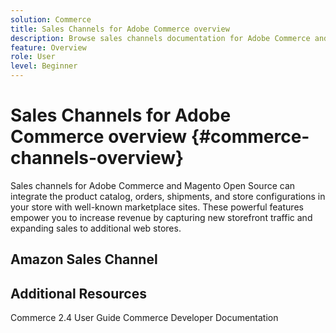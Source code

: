 ```yaml
---
solution: Commerce
title: Sales Channels for Adobe Commerce overview
description: Browse sales channels documentation for Adobe Commerce and Magento Open Source.
feature: Overview
role: User
level: Beginner
---
```


# Sales Channels for Adobe Commerce overview {#commerce-channels-overview}

Sales channels for Adobe Commerce and Magento Open Source can integrate the product catalog, orders, shipments, and store configurations in your store with well-known marketplace sites. These powerful features empower you to increase revenue by capturing new storefront traffic and expanding sales to additional web stores.

## Amazon Sales Channel

## Additional Resources

Commerce 2.4 User Guide
Commerce Developer Documentation

